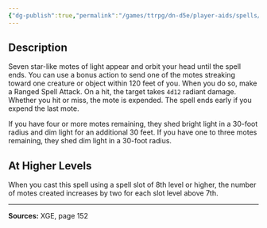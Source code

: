 ```yaml
---
{"dg-publish":true,"permalink":"/games/ttrpg/dn-d5e/player-aids/spells/level-7/crown-of-stars/","tags":["TTRPG/DND/5e","verbal","somatic"]}
---
```



## Description
Seven star-like motes of light appear and orbit your head until the spell ends.
You can use a bonus action to send one of the motes streaking toward one creature or object within 120 feet of you.
When you do so, make a Ranged Spell Attack.
On a hit, the target takes `4d12` radiant damage.
Whether you hit or miss, the mote is expended.
The spell ends early if you expend the last mote.

If you have four or more motes remaining, they shed bright light in a 30-foot radius and dim light for an additional 30 feet.
If you have one to three motes remaining, they shed dim light in a 30-foot radius.

## At Higher Levels
When you cast this spell using a spell slot of 8th level or higher, the number of motes created increases by two for each slot level above 7th.

---

**Sources:** XGE, page 152
